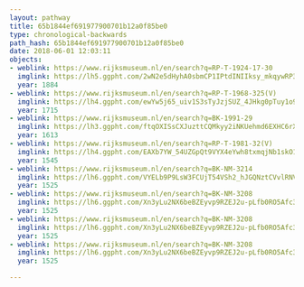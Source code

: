 ```yaml
---
layout: pathway
title: 65b1844ef691977900701b12a0f85be0
type: chronological-backwards
path_hash: 65b1844ef691977900701b12a0f85be0
date: 2018-06-01 12:03:11
objects:
- weblink: https://www.rijksmuseum.nl/en/search?q=RP-T-1924-17-30
  imglink: https://lh5.ggpht.com/2wN2e5dHyhA0sbmCP1IPtdINIIksy_mkqywRP3L-SfOL_hGoFTFZORlMBYL25siLEMviovfGzFq0ijE42BIS-mj6HQ=s200
  year: 1884
- weblink: https://www.rijksmuseum.nl/en/search?q=RP-T-1968-325(V)
  imglink: https://lh4.ggpht.com/ewYw5j65_uiv1S3sTyJzjSUZ_4JHkg0pTuy1o9YqztgI8IaunCjDkz8sS8DWzNF3olR6nQGu4lJsJ32CrnFx-plu0lQ=s200
  year: 1715
- weblink: https://www.rijksmuseum.nl/en/search?q=BK-1991-29
  imglink: https://lh3.ggpht.com/ftqOXISsCXJuzttCQMkyy2iNKUehmd6EXHC6rXG0o8NoqZD0LIjeTpz0Wx5vXPpZ-R5EaH9nP1sYvIqt7X7CydfJz330=s200
  year: 1613
- weblink: https://www.rijksmuseum.nl/en/search?q=RP-T-1981-32(V)
  imglink: https://lh4.ggpht.com/EAXb7YW_54UZGpQt9VYX4eYwh8txmqjNb1skO19tWajCIyZJBsaVdLEW69-FZij-OVEN7y6GZ57o3P72Bl-hs3hwBH0c=s200
  year: 1545
- weblink: https://www.rijksmuseum.nl/en/search?q=BK-NM-3214
  imglink: https://lh6.ggpht.com/VYELb9P9LsW3FCUjT54VSh2_hJGQNztCVvlRNVbSPnfdjg_dwljfpJ6C8ODbd1qwBDOkrlHUm1DihlFBv_esMPoxGA=s200
  year: 1525
- weblink: https://www.rijksmuseum.nl/en/search?q=BK-NM-3208
  imglink: https://lh6.ggpht.com/Xn3yLu2NX6beBZEyvp9RZEJ2u-pLfb0RO5Afc3Cqt74di_uLc-7DEr4qROeoPoqtlOYRggWtobDTLIhJ82xKkRGdig=s200
  year: 1525
- weblink: https://www.rijksmuseum.nl/en/search?q=BK-NM-3208
  imglink: https://lh6.ggpht.com/Xn3yLu2NX6beBZEyvp9RZEJ2u-pLfb0RO5Afc3Cqt74di_uLc-7DEr4qROeoPoqtlOYRggWtobDTLIhJ82xKkRGdig=s200
  year: 1525
- weblink: https://www.rijksmuseum.nl/en/search?q=BK-NM-3208
  imglink: https://lh6.ggpht.com/Xn3yLu2NX6beBZEyvp9RZEJ2u-pLfb0RO5Afc3Cqt74di_uLc-7DEr4qROeoPoqtlOYRggWtobDTLIhJ82xKkRGdig=s200
  year: 1525

---
```


